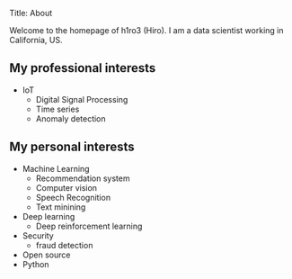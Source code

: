 <!--
.. title: About
.. slug: about
.. date: 2019-02-03 22:39:39 UTC-08:00
.. tags: 
.. category: 
.. link: 
.. description: 
.. type: text
-->

Title: About


Welcome to the homepage of h1ro3 (Hiro). I am a data scientist working in California, US.


## My professional interests
* IoT 
	* Digital Signal Processing
	* Time series
	* Anomaly detection


## My personal interests

* Machine Learning
	* Recommendation system
	* Computer vision
	* Speech Recognition
	* Text minining
* Deep learning 
	* Deep reinforcement learning
* Security 
	* fraud detection
* Open source
* Python

